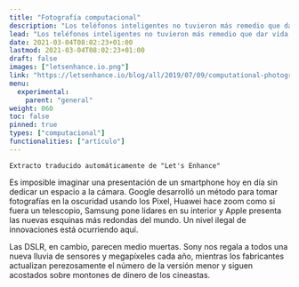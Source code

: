 ```yaml
---
title: "Fotografía computacional"
description: "Los teléfonos inteligentes no tuvieron más remedio que dar vida a un nuevo tipo de fotografía: la computacional. En el futuro, las máquinas \"retocarán\" y volverán a pintar nuestras fotos por nosotros."
lead: "Los teléfonos inteligentes no tuvieron más remedio que dar vida a un nuevo tipo de fotografía: la computacional. En el futuro, las máquinas \"retocarán\" y volverán a pintar nuestras fotos por nosotros."
date: 2021-03-04T08:02:23+01:00
lastmod: 2021-03-04T08:02:23+01:00
draft: false
images: ["letsenhance.io.png"]
link: "https://letsenhance.io/blog/all/2019/07/09/computational-photographyfrom-selfies-to-black-holes/"
menu:
  experimental:
    parent: "general"
weight: 060
toc: false
pinned: true
types: ["computacional"]
functionalities: ["artículo"]
---
```


```text
Extracto traducido automáticamente de "Let's Enhance"
```

Es imposible imaginar una presentación de un smartphone hoy en día sin dedicar un espacio a la cámara. Google desarrolló un método para tomar fotografías en la oscuridad usando los Pixel, Huawei hace zoom como si fuera un telescopio, Samsung pone lidares en su interior y Apple presenta las nuevas esquinas más redondas del mundo. Un nivel ilegal de innovaciones está ocurriendo aquí.

Las DSLR, en cambio, parecen medio muertas. Sony nos regala a todos una nueva lluvia de sensores y megapíxeles cada año, mientras los fabricantes actualizan perezosamente el número de la versión menor y siguen acostados sobre montones de dinero de los cineastas.
